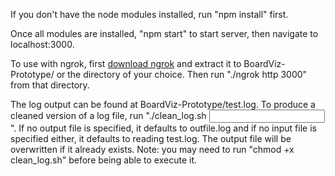 If you don't have the node modules installed, run "npm install" first.

Once all modules are installed, "npm start" to start server, then navigate to localhost:3000.

To use with ngrok, first [download ngrok](https://ngrok.com/download) and extract it to BoardViz-Prototype/ or the directory of your choice. Then run "./ngrok http 3000" from that directory.

The log output can be found at BoardViz-Prototype/test.log. To produce a cleaned version of a log file, run "./clean_log.sh <input file> <output file>". If no output file is specified, it defaults to outfile.log and if no input file is specified either, it defaults to reading test.log. The output file will be overwritten if it already exists. Note: you may need to run "chmod +x clean_log.sh" before being able to execute it.

